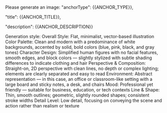 Please generate an image: 
"anchorType": {{ANCHOR_TYPE}},

"title": {{ANCHOR_TITLE}}, 

"description": {{ANCHOR_DESCRIPTION}}

Generation style: 
Overall Style: Flat, minimalist, vector-based illustration 
Color Palette: Clean and modern with a predominance of white backgrounds, accented by solid, bold colors (blue, pink, black, and gray tones) 
Character Design: Simplified human figures with no facial features, smooth edges, and block colors — slightly stylized with subtle shading differences to indicate clothing and hair 
Perspective & Composition: Straight-on, 2D perspective with clean lines, no depth or complex lighting; elements are clearly separated and easy to read Environment: 
Abstract representation — in this case, an office or classroom-like setting with a large board and sticky notes, a desk, and chairs 
Mood: Professional yet friendly — suitable for business, education, or tech contexts 
Line & Shape: Thin, smooth outlines; geometric, slightly rounded shapes; consistent stroke widths 
Detail Level: Low detail, focusing on conveying the scene and action rather than realism or texture